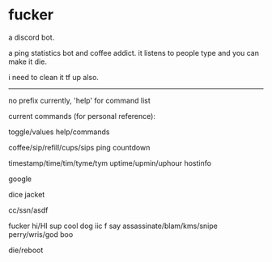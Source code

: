 # fucker
a discord bot.

a ping statistics bot and coffee addict. it listens to people type and
you can make it die.

i need to clean it tf up also.

- - - - - - - - - - -

no prefix currently, 'help' for command list

current commands (for personal reference):

toggle/values
help/commands

coffee/sip/refill/cups/sips
ping
countdown

timestamp/time/tim/tyme/tym
uptime/upmin/uphour
hostinfo

google

dice
jacket

cc/ssn/asdf

fucker
hi/HI
sup
cool
dog
iic
f
say
assassinate/blam/kms/snipe
perry/wris/god
boo

die/reboot
